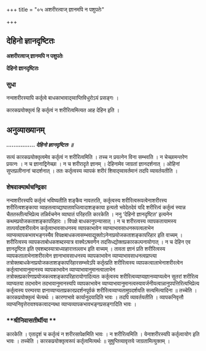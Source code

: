 +++
title = "०५ अशरीरत्वाज् ज्ञानमपि न पशुपतेः"

+++


## देहिनो ज्ञानदृष्टितः

**अशरीरत्वाज् ज्ञानमपि न पशुपतेः**

**देहिनो ज्ञानदृष्टितः**

### **सुधा**

नन्वशरीरस्यापि कर्तृत्वे बाधकाभावाद्य्वाप्तिविधुरोऽयं प्रसङ्गः ।

कारकप्रयोक्तृत्वं हि कर्तृत्वं न शरीरित्वमित्यत आह देहिन इति ।

## **अनुव्याख्यानम्**

***................ देहिनो ज्ञानदृष्टितः ॥***

सत्यं कारकप्रयोक्तृत्वमेव कर्तृत्वं न शरीरित्वमिति । तच्च न प्रयत्नेन विना सम्भवति । न चेच्छामन्तरेण प्रयत्नः । न च ज्ञानाद्विनेच्छा । न च शरीरादृते ज्ञानम् । देहिनामेव जाग्रतां ज्ञानदर्शनात् । ओहिनां सुप्तप्रलीनानां चादर्शनात् । ततः कर्तृत्वस्य व्यापकं शरीरं शिवाद्य्वावर्तमानं तदपि व्यावर्तयतीति ।

### **शेषवाक्यार्थचन्द्रिका**

नन्वशरीरस्यपि कर्तृत्वं भविष्यतीति शङ्कैव नावतरति, कर्तृत्वस्य शरीरित्वरूपत्वेनाशरीरस्य शरीरित्वशङ्काया व्याहतत्वाव्द्याघातावधित्वादाशङ्काया इत्यतो भवेदेतदेवं यदि शरीरित्वं कर्तृत्वं स्यान्न चैततस्तीत्यभिप्रेत्य तन्निर्वचनेन व्याघातं परिहरति कारकेति । ननु ‘देहिनो ज्ञानदृष्टित’ इत्यनेन कथमप्रयोजकताशङ्कापरिहारः । विपक्षे बाधकानुपन्यासात् । न च शरीरत्वस्य व्यापकतायामस्य तात्पर्यादशरीरत्वेन कर्तृत्वाभावसाधनस्य व्यापकाभावेन व्याप्याभावसाधनरूपत्वलाभेन व्याप्यव्यापकभावभङ्गस्यैव विपक्षबाधकत्वसम्भवाद्युक्तोऽनेनाप्रयोजकताशङ्कापरिहार इति वाच्यम् । शरीरित्वस्य व्यापकताबोधकशब्दस्यात्र वाक्येऽश्रवणेन तदसिध्द्योक्तप्रकारकल्पनायोगात् । न च देहिन एव ज्ञानदृष्टित इति एवशब्दस्यात्राध्याहारात्तल्लाभ इति वाच्यम् । तावता ज्ञानं प्रति शरीरित्वस्य व्यापकतालाभेनाशरीरत्वेन ज्ञानाभावसाधनस्य व्यापकाभावेन व्याप्याभावसाधनत्वप्राप्त्या तत्रोक्तबाधकेनाप्रयोजकताशङ्कापरिहारसम्भवेऽपि कर्तृत्प्रति शरीरित्वस्य व्यापकत्वालाभेनाशरीरत्वेन कर्तृत्वाभावानुमानस्य व्यापकाभावेन व्याप्याभावानुमानत्वालाभेन तत्रोक्तप्रकारेणाप्रयोजकत्वशङ्कापरिहारायोगादित्यतः कर्तृत्वस्य शरीरित्वव्याप्यज्ञानव्याप्यत्वेन सुतरां शरीरित्व व्याप्यतया तदभावेन तदभावानुमानस्यपि व्यापकाभावेन व्याप्याभावानुमानत्वस्यावर्जनीयत्वान्नानुपपत्तिरित्यभिप्रेत्य कर्तृत्वस्य परम्परया ज्ञनाव्याप्यताप्रकारप्रदर्शनपूर्वकं शरीरित्वव्याप्यतामुपदर्शयति सत्यमित्यादिना ॥ तच्चेति । कारकप्रयोक्तृत्वं चेत्यर्थः । कारणाभावे कार्यानुदयादिति भावः । तदपि व्यावर्तयतीति । व्यापकनिवृत्तौ व्याप्यनिवृत्तेरावश्यकत्वादन्यथा व्याप्यव्यापकभावभङ्गप्रसङ्गादिति भावः ।

### **श्रीनिवासतीर्थीया **

कारकेति । एतादृशं च कर्तृत्वं न शरीरसापेक्षमिति भावः । न शरीरित्वमिति । येनाशरीरस्यपि कर्तृत्वायोग इति भावः । तच्चेति । कारकप्रयोक्तृत्वरूपं कर्तृत्वमित्यर्थः ॥ सुषुप्तिव्यावृत्तये जाग्रतामित्युक्तम् ।

